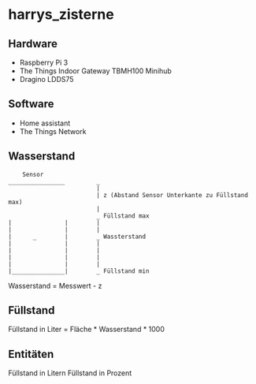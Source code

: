 # harrys_zisterne

## Hardware
* Raspberry Pi 3
* The Things Indoor Gateway TBMH100 Minihub
* Dragino LDDS75

## Software
* Home assistant
* The Things Network


## Wasserstand


```
    Sensor
________________         _
                         |
                         | z (Abstand Sensor Unterkante zu Füllstand max) 
                         |
                         _ Füllstand max
|               |        |
|               |        |
|      _        |        _ Wassterstand
|               |        |  
|               |        |
|               |        |      
|               |        |
|_______________|        _ Füllstand min

```
Wasserstand = Messwert - z

## Füllstand

Füllstand in Liter = Fläche * Wasserstand * 1000

## Entitäten

Füllstand in Litern
Füllstand in Prozent
